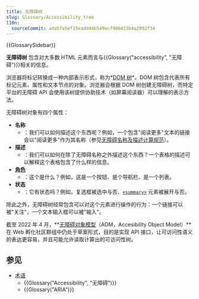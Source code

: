 ```yaml
---
title: 无障碍树
slug: Glossary/Accessibility_tree
l10n:
  sourceCommit: ada5fa5ef15eadd44b549ecf906423b4a2092f34
---
```


{{GlossarySidebar}}

**无障碍树** 包含对大多数 HTML 元素而言与{{Glossary("accessibility", "无障碍")}}相关的信息。

浏览器将标记转换成一种内部表示形式，称为*[DOM 树](/zh-CN/docs/Web/API/Document_object_model/How_to_create_a_DOM_tree)*。DOM 树包含代表所有标记元素、属性和文本节点的对象。浏览器会根据 DOM 树创建无障碍树，而特定平台的无障碍 API 会使用该树提供协助技术（如屏幕阅读器）可以理解的表示方法。

无障碍树对象有四个属性：

- **名称**
  - ：我们可以如何描述这个东西呢？例如，一个包含"阅读更多"文本的链接会以"阅读更多"作为其名称（参见[无障碍名称及描述计算规范](https://www.w3.org/TR/accname-1.1/)）。
- **描述**
  - ：我们可以如何在除了无障碍名称之外描述这个东西？一个表格的描述可以解释这个表格包含了什么样的信息。
- [**角色**](/zh-CN/docs/Web/Accessibility/ARIA/Roles)
  - ：这个是什么？例如，这是一个按钮、是个导航栏、是一个列表。
- **状态**
  - ：它有状态吗？例如，复选框被选中与否、[`<summary>`](/zh-CN/docs/Web/HTML/Element/summary) 元素被展开与否。

除此之外，无障碍树经常包含可以对这个元素进行操作的行为：一个链接可以被"关注"，一个文本输入框可以被"输入"。

截至 2022 年 4 月，**[无障碍对象模型](https://wicg.github.io/aom/explainer.html)（AOM，Accesibility Object Model）**在 Web 孵化社区群组中仍处于草案形式，目的是实现 API 接口，让可访问性语义的表达更容易，并且可能允许读取计算出的可访问性树。

## 参见

- [术语](/zh-CN/docs/Glossary)
  - {{Glossary("Accessibility", "无障碍")}}
  - {{Glossary("ARIA")}}
